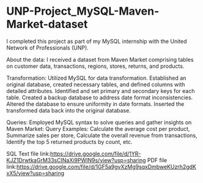 # UNP-Project_MySQL-Maven-Market-dataset

I completed this project as part of my MySQL internship with the United Network of Professionals (UNP).

About the data: I received a dataset from Maven Market comprising tables on customer data, transactions, regions, stores, returns, and products.

Transformation: Utilized MySQL for data transformation. Established an original database, created necessary tables, and defined columns with detailed attributes. Identified and set primary and secondary keys for each table. Created a backup database to address date format inconsistencies. Altered the database to ensure uniformity in date formats. Inserted the transformed data back into the original database.

Queries: Employed MySQL syntax to solve queries and gather insights on Maven Market: Query Examples: Calculate the average cost per product, Summarize sales per store, Calculate the overall revenue from transactions, Identify the top 5 returned products by count, etc.

SQL Text file link:https://drive.google.com/file/d/1YR-KJZ1DrwtkaGrM33sCINaXi9PWIN9s/view?usp=sharing
PDF file link:https://drive.google.com/file/d/1GF5a9gyXzMg9sqxDmbweKUzrh2gdKxX5/view?usp=sharing
